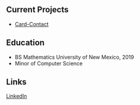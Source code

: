 
## Current Projects

* [Card-Contact](contact-card-android/)



## Education

* BS Mathematics University of New Mexico, 2019
* Minor of Computer Science 


## Links

[LinkedIn](https://www.linkedin.com/in/isaaclindland)